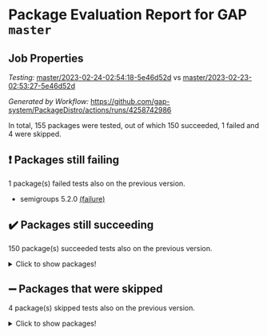 # Package Evaluation Report for GAP `master`

## Job Properties

*Testing:* [master/2023-02-24-02:54:18-5e46d52d](https://github.com/gap-system/PackageDistro/blob/data/reports/master/2023-02-24-02:54:18-5e46d52d) vs [master/2023-02-23-02:53:27-5e46d52d](https://github.com/gap-system/PackageDistro/blob/data/reports/master/2023-02-23-02:53:27-5e46d52d)

*Generated by Workflow:* https://github.com/gap-system/PackageDistro/actions/runs/4258742986

In total, 155 packages were tested, out of which 150 succeeded, 1 failed and 4 were skipped.

## :exclamation: Packages still failing

1 package(s) failed tests also on the previous version.
- semigroups 5.2.0 [(failure)](https://github.com/gap-system/PackageDistro/actions/runs/4258742986/jobs/7410442628)

## :heavy_check_mark: Packages still succeeding

150 package(s) succeeded tests also on the previous version.
<details><summary>Click to show packages!</summary>

- 4ti2interface 2023.01-01 [(success)](https://github.com/gap-system/PackageDistro/actions/runs/4258742986/jobs/7410432338)
- ace 5.6.2 [(success)](https://github.com/gap-system/PackageDistro/actions/runs/4258742986/jobs/7410432475)
- aclib 1.3.2 [(success)](https://github.com/gap-system/PackageDistro/actions/runs/4258742986/jobs/7410432565)
- agt 0.3.1 [(success)](https://github.com/gap-system/PackageDistro/actions/runs/4258742986/jobs/7410432638)
- alnuth 3.2.1 [(success)](https://github.com/gap-system/PackageDistro/actions/runs/4258742986/jobs/7410432738)
- anupq 3.3.0 [(success)](https://github.com/gap-system/PackageDistro/actions/runs/4258742986/jobs/7410432827)
- atlasrep 2.1.6 [(success)](https://github.com/gap-system/PackageDistro/actions/runs/4258742986/jobs/7410432904)
- autodoc 2022.10.20 [(success)](https://github.com/gap-system/PackageDistro/actions/runs/4258742986/jobs/7410433017)
- automata 1.15 [(success)](https://github.com/gap-system/PackageDistro/actions/runs/4258742986/jobs/7410433116)
- automgrp 1.3.2 [(success)](https://github.com/gap-system/PackageDistro/actions/runs/4258742986/jobs/7410433236)
- autpgrp 1.11 [(success)](https://github.com/gap-system/PackageDistro/actions/runs/4258742986/jobs/7410433327)
- cap 2023.02-09 [(success)](https://github.com/gap-system/PackageDistro/actions/runs/4258742986/jobs/7410433431)
- caratinterface 2.3.4 [(success)](https://github.com/gap-system/PackageDistro/actions/runs/4258742986/jobs/7410433538)
- cddinterface 2022.11.01 [(success)](https://github.com/gap-system/PackageDistro/actions/runs/4258742986/jobs/7410433621)
- circle 1.6.5 [(success)](https://github.com/gap-system/PackageDistro/actions/runs/4258742986/jobs/7410433747)
- classicpres 1.22 [(success)](https://github.com/gap-system/PackageDistro/actions/runs/4258742986/jobs/7410433911)
- cohomolo 1.6.11 [(success)](https://github.com/gap-system/PackageDistro/actions/runs/4258742986/jobs/7410433994)
- congruence 1.2.4 [(success)](https://github.com/gap-system/PackageDistro/actions/runs/4258742986/jobs/7410434086)
- corelg 1.56 [(success)](https://github.com/gap-system/PackageDistro/actions/runs/4258742986/jobs/7410434191)
- crime 1.6 [(success)](https://github.com/gap-system/PackageDistro/actions/runs/4258742986/jobs/7410434306)
- crisp 1.4.6 [(success)](https://github.com/gap-system/PackageDistro/actions/runs/4258742986/jobs/7410434443)
- crypting 0.10.4 [(success)](https://github.com/gap-system/PackageDistro/actions/runs/4258742986/jobs/7410434567)
- cryst 4.1.25 [(success)](https://github.com/gap-system/PackageDistro/actions/runs/4258742986/jobs/7410434647)
- crystcat 1.1.10 [(success)](https://github.com/gap-system/PackageDistro/actions/runs/4258742986/jobs/7410434741)
- ctbllib 1.3.4 [(success)](https://github.com/gap-system/PackageDistro/actions/runs/4258742986/jobs/7410434841)
- cubefree 1.19 [(success)](https://github.com/gap-system/PackageDistro/actions/runs/4258742986/jobs/7410434936)
- curlinterface 2.3.1 [(success)](https://github.com/gap-system/PackageDistro/actions/runs/4258742986/jobs/7410435012)
- cvec 2.7.6 [(success)](https://github.com/gap-system/PackageDistro/actions/runs/4258742986/jobs/7410435142)
- datastructures 0.3.0 [(success)](https://github.com/gap-system/PackageDistro/actions/runs/4258742986/jobs/7410435224)
- deepthought 1.0.6 [(success)](https://github.com/gap-system/PackageDistro/actions/runs/4258742986/jobs/7410435288)
- design 1.8 [(success)](https://github.com/gap-system/PackageDistro/actions/runs/4258742986/jobs/7410435358)
- difsets 2.3.1 [(success)](https://github.com/gap-system/PackageDistro/actions/runs/4258742986/jobs/7410435427)
- digraphs 1.6.1 [(success)](https://github.com/gap-system/PackageDistro/actions/runs/4258742986/jobs/7410435507)
- edim 1.3.6 [(success)](https://github.com/gap-system/PackageDistro/actions/runs/4258742986/jobs/7410435582)
- example 4.3.3 [(success)](https://github.com/gap-system/PackageDistro/actions/runs/4258742986/jobs/7410435654)
- examplesforhomalg 2022.11-01 [(success)](https://github.com/gap-system/PackageDistro/actions/runs/4258742986/jobs/7410435730)
- factint 1.6.3 [(success)](https://github.com/gap-system/PackageDistro/actions/runs/4258742986/jobs/7410435783)
- ferret 1.0.9 [(success)](https://github.com/gap-system/PackageDistro/actions/runs/4258742986/jobs/7410435859)
- fga 1.4.0 [(success)](https://github.com/gap-system/PackageDistro/actions/runs/4258742986/jobs/7410435919)
- fining 1.5.5 [(success)](https://github.com/gap-system/PackageDistro/actions/runs/4258742986/jobs/7410435979)
- float 1.0.3 [(success)](https://github.com/gap-system/PackageDistro/actions/runs/4258742986/jobs/7410436036)
- format 1.4.3 [(success)](https://github.com/gap-system/PackageDistro/actions/runs/4258742986/jobs/7410436103)
- forms 1.2.9 [(success)](https://github.com/gap-system/PackageDistro/actions/runs/4258742986/jobs/7410436157)
- fplsa 1.2.6 [(success)](https://github.com/gap-system/PackageDistro/actions/runs/4258742986/jobs/7410436211)
- fr 2.4.12 [(success)](https://github.com/gap-system/PackageDistro/actions/runs/4258742986/jobs/7410436300)
- francy 1.2.5 [(success)](https://github.com/gap-system/PackageDistro/actions/runs/4258742986/jobs/7410436376)
- fwtree 1.3 [(success)](https://github.com/gap-system/PackageDistro/actions/runs/4258742986/jobs/7410436438)
- gapdoc 1.6.6 [(success)](https://github.com/gap-system/PackageDistro/actions/runs/4258742986/jobs/7410436500)
- gauss 2023.01-01 [(success)](https://github.com/gap-system/PackageDistro/actions/runs/4258742986/jobs/7410436567)
- gaussforhomalg 2022.08-03 [(success)](https://github.com/gap-system/PackageDistro/actions/runs/4258742986/jobs/7410436644)
- gbnp 1.0.5 [(success)](https://github.com/gap-system/PackageDistro/actions/runs/4258742986/jobs/7410436709)
- generalizedmorphismsforcap 2023.01-01 [(success)](https://github.com/gap-system/PackageDistro/actions/runs/4258742986/jobs/7410436771)
- genss 1.6.8 [(success)](https://github.com/gap-system/PackageDistro/actions/runs/4258742986/jobs/7410436841)
- gradedmodules 2022.09-02 [(success)](https://github.com/gap-system/PackageDistro/actions/runs/4258742986/jobs/7410436922)
- gradedringforhomalg 2022.11-01 [(success)](https://github.com/gap-system/PackageDistro/actions/runs/4258742986/jobs/7410437006)
- grape 4.9.0 [(success)](https://github.com/gap-system/PackageDistro/actions/runs/4258742986/jobs/7410437080)
- groupoids 1.73 [(success)](https://github.com/gap-system/PackageDistro/actions/runs/4258742986/jobs/7410437145)
- grpconst 2.6.4 [(success)](https://github.com/gap-system/PackageDistro/actions/runs/4258742986/jobs/7410437212)
- guarana 0.96.3 [(success)](https://github.com/gap-system/PackageDistro/actions/runs/4258742986/jobs/7410437281)
- guava 3.18 [(success)](https://github.com/gap-system/PackageDistro/actions/runs/4258742986/jobs/7410437382)
- hap 1.52 [(success)](https://github.com/gap-system/PackageDistro/actions/runs/4258742986/jobs/7410437458)
- hapcryst 0.1.15 [(success)](https://github.com/gap-system/PackageDistro/actions/runs/4258742986/jobs/7410437536)
- hecke 1.5.3 [(success)](https://github.com/gap-system/PackageDistro/actions/runs/4258742986/jobs/7410437615)
- help 3.5 [(success)](https://github.com/gap-system/PackageDistro/actions/runs/4258742986/jobs/7410437695)
- homalg 2022.12-02 [(success)](https://github.com/gap-system/PackageDistro/actions/runs/4258742986/jobs/7410437779)
- homalgtocas 2022.11-02 [(success)](https://github.com/gap-system/PackageDistro/actions/runs/4258742986/jobs/7410437830)
- idrel 2.45 [(success)](https://github.com/gap-system/PackageDistro/actions/runs/4258742986/jobs/7410437915)
- images 1.3.1 [(success)](https://github.com/gap-system/PackageDistro/actions/runs/4258742986/jobs/7410437970)
- intpic 0.3.0 [(success)](https://github.com/gap-system/PackageDistro/actions/runs/4258742986/jobs/7410438042)
- io 4.8.1 [(success)](https://github.com/gap-system/PackageDistro/actions/runs/4258742986/jobs/7410438114)
- io_forhomalg 2022.11-01 [(success)](https://github.com/gap-system/PackageDistro/actions/runs/4258742986/jobs/7410438195)
- irredsol 1.4.4 [(success)](https://github.com/gap-system/PackageDistro/actions/runs/4258742986/jobs/7410438291)
- json 2.1.1 [(success)](https://github.com/gap-system/PackageDistro/actions/runs/4258742986/jobs/7410438381)
- jupyterkernel 1.4.1 [(success)](https://github.com/gap-system/PackageDistro/actions/runs/4258742986/jobs/7410438465)
- jupyterviz 1.5.6 [(success)](https://github.com/gap-system/PackageDistro/actions/runs/4258742986/jobs/7410438535)
- kan 1.35 [(success)](https://github.com/gap-system/PackageDistro/actions/runs/4258742986/jobs/7410438651)
- kbmag 1.5.11 [(success)](https://github.com/gap-system/PackageDistro/actions/runs/4258742986/jobs/7410438747)
- laguna 3.9.5 [(success)](https://github.com/gap-system/PackageDistro/actions/runs/4258742986/jobs/7410438855)
- liealgdb 2.2.1 [(success)](https://github.com/gap-system/PackageDistro/actions/runs/4258742986/jobs/7410438949)
- liepring 2.8 [(success)](https://github.com/gap-system/PackageDistro/actions/runs/4258742986/jobs/7410439050)
- liering 2.4.2 [(success)](https://github.com/gap-system/PackageDistro/actions/runs/4258742986/jobs/7410439154)
- linearalgebraforcap 2023.02-03 [(success)](https://github.com/gap-system/PackageDistro/actions/runs/4258742986/jobs/7410439236)
- localizeringforhomalg 2022.11-01 [(success)](https://github.com/gap-system/PackageDistro/actions/runs/4258742986/jobs/7410439322)
- loops 3.4.3 [(success)](https://github.com/gap-system/PackageDistro/actions/runs/4258742986/jobs/7410439406)
- lpres 1.0.3 [(success)](https://github.com/gap-system/PackageDistro/actions/runs/4258742986/jobs/7410439499)
- majoranaalgebras 1.5.1 [(success)](https://github.com/gap-system/PackageDistro/actions/runs/4258742986/jobs/7410439595)
- mapclass 1.4.6 [(success)](https://github.com/gap-system/PackageDistro/actions/runs/4258742986/jobs/7410439671)
- matgrp 0.70 [(success)](https://github.com/gap-system/PackageDistro/actions/runs/4258742986/jobs/7410439766)
- matricesforhomalg 2023.01-01 [(success)](https://github.com/gap-system/PackageDistro/actions/runs/4258742986/jobs/7410439850)
- modisom 2.5.3 [(success)](https://github.com/gap-system/PackageDistro/actions/runs/4258742986/jobs/7410439976)
- modulepresentationsforcap 2023.02-01 [(success)](https://github.com/gap-system/PackageDistro/actions/runs/4258742986/jobs/7410440070)
- modules 2022.11-01 [(success)](https://github.com/gap-system/PackageDistro/actions/runs/4258742986/jobs/7410440158)
- monoidalcategories 2023.02-04 [(success)](https://github.com/gap-system/PackageDistro/actions/runs/4258742986/jobs/7410440269)
- nconvex 2022.09-01 [(success)](https://github.com/gap-system/PackageDistro/actions/runs/4258742986/jobs/7410440357)
- nilmat 1.4.2 [(success)](https://github.com/gap-system/PackageDistro/actions/runs/4258742986/jobs/7410440461)
- nock 1.5 [(success)](https://github.com/gap-system/PackageDistro/actions/runs/4258742986/jobs/7410440556)
- normalizinterface 1.3.5 [(success)](https://github.com/gap-system/PackageDistro/actions/runs/4258742986/jobs/7410440664)
- nq 2.5.9 [(success)](https://github.com/gap-system/PackageDistro/actions/runs/4258742986/jobs/7410440756)
- numericalsgps 1.3.1 [(success)](https://github.com/gap-system/PackageDistro/actions/runs/4258742986/jobs/7410440828)
- openmath 11.5.2 [(success)](https://github.com/gap-system/PackageDistro/actions/runs/4258742986/jobs/7410440904)
- orb 4.9.0 [(success)](https://github.com/gap-system/PackageDistro/actions/runs/4258742986/jobs/7410440989)
- packagemanager 1.4.0 [(success)](https://github.com/gap-system/PackageDistro/actions/runs/4258742986/jobs/7410441075)
- patternclass 2.4.3 [(success)](https://github.com/gap-system/PackageDistro/actions/runs/4258742986/jobs/7410441155)
- permut 2.0.4 [(success)](https://github.com/gap-system/PackageDistro/actions/runs/4258742986/jobs/7410441235)
- polenta 1.3.10 [(success)](https://github.com/gap-system/PackageDistro/actions/runs/4258742986/jobs/7410441329)
- polymaking 0.8.6 [(success)](https://github.com/gap-system/PackageDistro/actions/runs/4258742986/jobs/7410441425)
- primgrp 3.4.3 [(success)](https://github.com/gap-system/PackageDistro/actions/runs/4258742986/jobs/7410441524)
- profiling 2.5.2 [(success)](https://github.com/gap-system/PackageDistro/actions/runs/4258742986/jobs/7410441621)
- qpa 1.34 [(success)](https://github.com/gap-system/PackageDistro/actions/runs/4258742986/jobs/7410441691)
- quagroup 1.8.3 [(success)](https://github.com/gap-system/PackageDistro/actions/runs/4258742986/jobs/7410441785)
- radiroot 2.9 [(success)](https://github.com/gap-system/PackageDistro/actions/runs/4258742986/jobs/7410441845)
- rcwa 4.7.1 [(success)](https://github.com/gap-system/PackageDistro/actions/runs/4258742986/jobs/7410441911)
- rds 1.8 [(success)](https://github.com/gap-system/PackageDistro/actions/runs/4258742986/jobs/7410441979)
- recog 1.4.2 [(success)](https://github.com/gap-system/PackageDistro/actions/runs/4258742986/jobs/7410442053)
- repndecomp 1.3.0 [(success)](https://github.com/gap-system/PackageDistro/actions/runs/4258742986/jobs/7410442133)
- repsn 3.1.0 [(success)](https://github.com/gap-system/PackageDistro/actions/runs/4258742986/jobs/7410442212)
- resclasses 4.7.3 [(success)](https://github.com/gap-system/PackageDistro/actions/runs/4258742986/jobs/7410442307)
- ringsforhomalg 2023.02-01 [(success)](https://github.com/gap-system/PackageDistro/actions/runs/4258742986/jobs/7410442393)
- sco 2022.09-01 [(success)](https://github.com/gap-system/PackageDistro/actions/runs/4258742986/jobs/7410442478)
- scscp 2.4.0 [(success)](https://github.com/gap-system/PackageDistro/actions/runs/4258742986/jobs/7410442544)
- sglppow 2.3 [(success)](https://github.com/gap-system/PackageDistro/actions/runs/4258742986/jobs/7410442700)
- sgpviz 0.999.5 [(success)](https://github.com/gap-system/PackageDistro/actions/runs/4258742986/jobs/7410442800)
- simpcomp 2.1.14 [(success)](https://github.com/gap-system/PackageDistro/actions/runs/4258742986/jobs/7410442874)
- singular 2023.02.09 [(success)](https://github.com/gap-system/PackageDistro/actions/runs/4258742986/jobs/7410442946)
- sl2reps 1.1 [(success)](https://github.com/gap-system/PackageDistro/actions/runs/4258742986/jobs/7410443029)
- sla 1.5.3 [(success)](https://github.com/gap-system/PackageDistro/actions/runs/4258742986/jobs/7410443112)
- smallgrp 1.5.2 [(success)](https://github.com/gap-system/PackageDistro/actions/runs/4258742986/jobs/7410443168)
- smallsemi 0.6.13 [(success)](https://github.com/gap-system/PackageDistro/actions/runs/4258742986/jobs/7410443222)
- sonata 2.9.6 [(success)](https://github.com/gap-system/PackageDistro/actions/runs/4258742986/jobs/7410443288)
- sophus 1.27 [(success)](https://github.com/gap-system/PackageDistro/actions/runs/4258742986/jobs/7410443339)
- spinsym 1.5.2 [(success)](https://github.com/gap-system/PackageDistro/actions/runs/4258742986/jobs/7410443394)
- standardff 0.9.4 [(success)](https://github.com/gap-system/PackageDistro/actions/runs/4258742986/jobs/7410443444)
- symbcompcc 1.3.2 [(success)](https://github.com/gap-system/PackageDistro/actions/runs/4258742986/jobs/7410443519)
- thelma 1.3 [(success)](https://github.com/gap-system/PackageDistro/actions/runs/4258742986/jobs/7410443591)
- tomlib 1.2.9 [(success)](https://github.com/gap-system/PackageDistro/actions/runs/4258742986/jobs/7410443639)
- toolsforhomalg 2023.01-01 [(success)](https://github.com/gap-system/PackageDistro/actions/runs/4258742986/jobs/7410443708)
- toric 1.9.5 [(success)](https://github.com/gap-system/PackageDistro/actions/runs/4258742986/jobs/7410443771)
- toricvarieties 2022.07.13 [(success)](https://github.com/gap-system/PackageDistro/actions/runs/4258742986/jobs/7410443829)
- transgrp 3.6.3 [(success)](https://github.com/gap-system/PackageDistro/actions/runs/4258742986/jobs/7410443914)
- ugaly 4.0.3 [(success)](https://github.com/gap-system/PackageDistro/actions/runs/4258742986/jobs/7410443984)
- unipot 1.5 [(success)](https://github.com/gap-system/PackageDistro/actions/runs/4258742986/jobs/7410444096)
- unitlib 4.1.0 [(success)](https://github.com/gap-system/PackageDistro/actions/runs/4258742986/jobs/7410444171)
- utils 0.82 [(success)](https://github.com/gap-system/PackageDistro/actions/runs/4258742986/jobs/7410444245)
- uuid 0.7 [(success)](https://github.com/gap-system/PackageDistro/actions/runs/4258742986/jobs/7410444312)
- walrus 0.9991 [(success)](https://github.com/gap-system/PackageDistro/actions/runs/4258742986/jobs/7410444390)
- wedderga 4.10.2 [(success)](https://github.com/gap-system/PackageDistro/actions/runs/4258742986/jobs/7410444484)
- xmod 2.91 [(success)](https://github.com/gap-system/PackageDistro/actions/runs/4258742986/jobs/7410444574)
- xmodalg 1.23 [(success)](https://github.com/gap-system/PackageDistro/actions/runs/4258742986/jobs/7410444675)
- yangbaxter 0.10.2 [(success)](https://github.com/gap-system/PackageDistro/actions/runs/4258742986/jobs/7410444753)
- zeromqinterface 0.14 [(success)](https://github.com/gap-system/PackageDistro/actions/runs/4258742986/jobs/7410444841)
</details>

## :heavy_minus_sign: Packages that were skipped

4 package(s) skipped tests also on the previous version.
<details><summary>Click to show packages!</summary>

- browse 1.8.20 [(skipped)](https://github.com/gap-system/PackageDistro/actions/runs/4258742986/jobs/7410282061)
- itc 1.5.1 [(skipped)](https://github.com/gap-system/PackageDistro/actions/runs/4258742986/jobs/7410282061)
- polycyclic 2.16 [(skipped)](https://github.com/gap-system/PackageDistro/actions/runs/4258742986/jobs/7410282061)
- xgap 4.31 [(skipped)](https://github.com/gap-system/PackageDistro/actions/runs/4258742986/jobs/7410282061)
</details>

